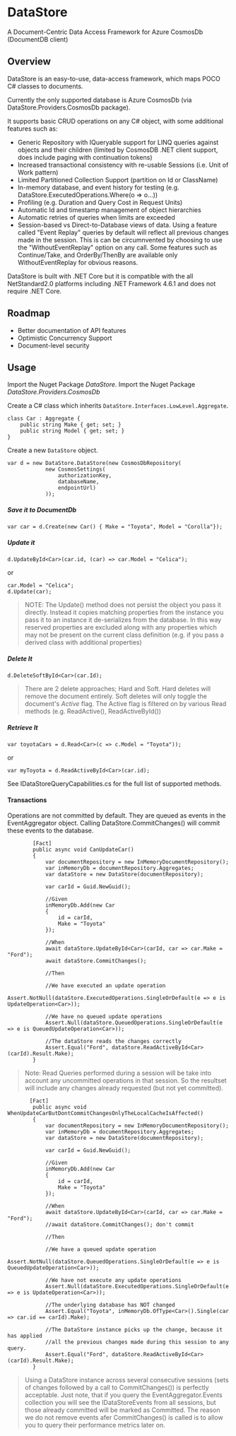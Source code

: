 # DataStore

A Document-Centric Data Access Framework for Azure CosmosDb (DocumentDB client)

## Overview

DataStore is an easy-to-use, data-access framework, which maps POCO C# classes to documents. 

Currently the only supported database is Azure CosmosDb (via DataStore.Providers.CosmosDb package).

It supports basic CRUD operations on any C# object, with some additional features such as:


* Generic Repository with IQueryable<T> support for LINQ queries against objects and their children 
	(limited by CosmosDB .NET client support, does include paging with continuation tokens)
* Increased transactional consistency with re-usable Sessions (i.e. Unit of Work pattern)
* Limited Partitioned Collection Support (partition on Id or ClassName)
* In-memory database, and event history for testing
(e.g. DataStore.ExecutedOperations.Where(o => o...))
* Profiling (e.g. Duration and Query Cost in Request Units)
* Automatic Id and timestamp management of object hierarchies 
* Automatic retries of queries when limits are exceeded
* Session-based vs Direct-to-Database views of data. 
Using a feature called "Event Replay" queries by default will reflect all previous changes made in the session. 
This is can be circumnvented by choosing to use the "WithoutEventReplay" option on any call.
Some features such as Continue/Take, and OrderBy/ThenBy are available only WithoutEventReplay for obvious reasons.

DataStore is built with .NET Core but it is compatible with the all NetStandard2.0 platforms including .NET Framework 4.6.1 and does not require .NET Core.

## Roadmap

* Better documentation of API features
* Optimistic Concurrency Support
* Document-level security

## Usage

Import the Nuget Package *DataStore*.
Import the Nuget Package *DataStore.Providers.CosmosDb*

Create a C# class which inherits `DataStore.Interfaces.LowLevel.Aggregate`.
```
class Car : Aggregate {
	public string Make { get; set; }
	public string Model { get; set; }
}
```
Create a new `DataStore` object.
```
var d = new DataStore.DataStore(new CosmosDbRepository(
			new CosmosSettings(
				authorizationKey, 
				databaseName, 
				endpointUrl)
			));
```
##### Save it to DocumentDb

`var car = d.Create(new Car() { Make = "Toyota", Model = "Corolla"});`

##### Update it 

`d.UpdateById<Car>(car.id, (car) => car.Model = "Celica");`

or
```
car.Model = "Celica";
d.Update(car);
```
> NOTE: The Update() method does not persist the object you pass it directly.
> Instead it copies matching properties from the instance you pass it to an instance 
> it de-serializes from the database. In this way reserved properties are excluded along
> with any properties which may not be present on the current class definition (e.g. if you
> pass a derived class with additional properties)

##### Delete It

`d.DeleteSoftById<Car>(car.Id);`

> There are 2 delete approaches; Hard and Soft. Hard deletes will remove the document entirely.
> Soft deletes will only toggle the document's *Active* flag. The Active flag is filtered on
> by various Read methods (e.g. ReadActive(), ReadActiveById())

##### Retrieve It

`var toyotaCars = d.Read<Car>(c => c.Model = "Toyota"));`

or

`var myToyota = d.ReadActiveById<Car>(car.id);`

See IDataStoreQueryCapabilities.cs for the full list of supported methods.

#### Transactions

Operations are not committed by default.
They are queued as events in the EventAggregator object.
Calling DataStore.CommitChanges() will commit these events to the database.

```    
        [Fact]
        public async void CanUpdateCar()
        {
            var documentRepository = new InMemoryDocumentRepository();
            var inMemoryDb = documentRepository.Aggregates;
            var dataStore = new DataStore(documentRepository);

            var carId = Guid.NewGuid();

            //Given
            inMemoryDb.Add(new Car
            {
                id = carId,
                Make = "Toyota"
            });

            //When
            await dataStore.UpdateById<Car>(carId, car => car.Make = "Ford");
            await dataStore.CommitChanges();

            //Then 

            //We have executed an update operation
            Assert.NotNull(dataStore.ExecutedOperations.SingleOrDefault(e => e is UpdateOperation<Car>));

            //We have no queued update operations
            Assert.Null(dataStore.QueuedOperations.SingleOrDefault(e => e is QueuedUpdateOperation<Car>));

            //The dataStore reads the changes correctly
            Assert.Equal("Ford", dataStore.ReadActiveById<Car>(carId).Result.Make);
        }

```
> Note: Read Queries performed during a session will be take into account any uncommitted operations in that session.
> So the resultset will include any changes already requested (but not yet committed).

```
       [Fact]
        public async void WhenUpdateCarButDontCommitChangesOnlyTheLocalCacheIsAffected()
        {
            var documentRepository = new InMemoryDocumentRepository();
            var inMemoryDb = documentRepository.Aggregates;
            var dataStore = new DataStore(documentRepository);

            var carId = Guid.NewGuid();

            //Given
            inMemoryDb.Add(new Car
            {
                id = carId,
                Make = "Toyota"
            });

            //When
            await dataStore.UpdateById<Car>(carId, car => car.Make = "Ford");
            //await dataStore.CommitChanges(); don't commit

            //Then 

            //We have a queued update operation
            Assert.NotNull(dataStore.QueuedOperations.SingleOrDefault(e => e is QueuedUpdateOperation<Car>));

            //We have not execute any update operations
            Assert.Null(dataStore.ExecutedOperations.SingleOrDefault(e => e is UpdateOperation<Car>));

            //The underlying database has NOT changed
            Assert.Equal("Toyota", inMemoryDb.OfType<Car>().Single(car => car.id == carId).Make);

            //The DataStore instance picks up the change, because it has applied
            //all the previous changes made during this session to any query.
            Assert.Equal("Ford", dataStore.ReadActiveById<Car>(carId).Result.Make);
        }
```

> Using a DataStore instance across several consecutive sessions (sets of changes followed by a call to CommitChanges()) 
> is perfectly acceptable. Just note, that if you query the EventAggregator.Events collection you will see the IDataStoreEvents
> from all sessions, but those already committed will be marked as Committed. The reason we do not remove events afer CommitChanges()
> is called is to allow you to query their performance metrics later on.

